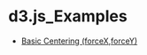 # d3.js_Examples

* [Basic Centering (forceX,forceY)](https://bl.ocks.org/rsk2327/075e1ad8245384a111fb334da63cd821)
